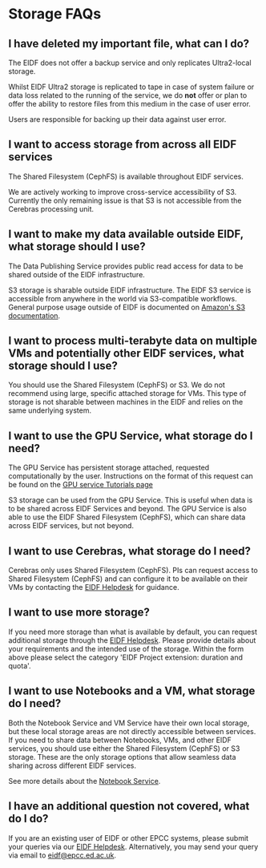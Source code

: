 # Storage FAQs

## I have deleted my important file, what can I do?

The EIDF does not offer a backup service and only replicates Ultra2-local storage.

Whilst EIDF Ultra2 storage is replicated to tape in case of system failure or data loss related to the running of the service, we do **not** offer or plan to offer the ability to restore files from this medium in the case of user error.

Users are responsible for backing up their data against user error.

## I want to access storage from across all EIDF services

The Shared Filesystem (CephFS) is available throughout EIDF services.

We are actively working to improve cross-service accessibility of S3. Currently the only remaining issue is that S3 is not accessible from the Cerebras processing unit.

## I want to make my data available outside EIDF, what storage should I use?

The Data Publishing Service provides public read access for data to be shared outside of the EIDF infrastructure.

S3 storage is sharable outside EIDF infrastructure. The EIDF S3 service is accessible from anywhere in the world via S3-compatible workflows. General purpose usage outside of EIDF is documented on [Amazon's S3 documentation](https://docs.aws.amazon.com/AmazonS3/latest/userguide/Welcome.html).

## I want to process multi-terabyte data on multiple VMs and potentially other EIDF services, what storage should I use?

You should use the Shared Filesystem (CephFS) or S3. We do not recommend using large, specific attached storage for VMs. This type of storage is not sharable between machines in the EIDF and relies on the same underlying system.

## I want to use the GPU Service, what storage do I need?

The GPU Service has persistent storage attached, requested computationally by the user. Instructions on the format of this request can be found on the [GPU service Tutorials page](https://docs.eidf.ac.uk/services/gpuservice/training/L2_requesting_persistent_volumes/#:~:text=Please%20consider%20migrating%20your%20data%20onto%20CephFS,to%20use%20the%20new%20storage%20class%20afterwards.)

S3 storage can be used from the GPU Service. This is useful when data is to be shared across EIDF Services and beyond. The GPU Service is also able to use the EIDF Shared Filesystem (CephFS), which can share data across EIDF services, but not beyond.

## I want to use Cerebras, what storage do I need?

Cerebras only uses Shared Filesystem (CephFS). PIs can request access to Shared Filesystem (CephFS) and can configure it to be available on their VMs by contacting the [EIDF Helpdesk](https://portal.eidf.ac.uk/queries/submit) for guidance.

## I want to use more storage?

If you need more storage than what is available by default, you can request additional storage through the [EIDF Helpdesk](https://portal.eidf.ac.uk/queries/submit). Please provide details about your requirements and the intended use of the storage. Within the form above please select the category 'EIDF Project extension: duration and quota'.

## I want to use Notebooks and a VM, what storage do I need?

Both the Notebook Service and VM Service have their own local storage, but these local storage areas are not directly accessible between services. If you need to share data between Notebooks, VMs, and other EIDF services, you should use either the Shared Filesystem (CephFS) or S3 storage. These are the only storage options that allow seamless data sharing across different EIDF services.

See more details about the [Notebook Service](../services/jhub/index.md).

## I have an additional question not covered, what do I do?

If you are an existing user of EIDF or other EPCC systems, please submit your queries via our [EIDF Helpdesk](https://portal.eidf.ac.uk/queries/submit). Alternatively, you may send your query via email to [eidf@epcc.ed.ac.uk](mailto:eidf@epcc.ed.ac.uk).
